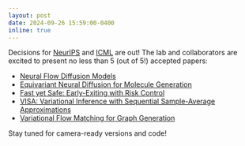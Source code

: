 ```yaml
---
layout: post
date: 2024-09-26 15:59:00-0400
inline: true
---
```


Decisions for [NeurIPS](https://neurips.cc/) and [ICML](https://icml.cc/) are out! The lab and collaborators are excited to present no less than 5 (out of 5!) accepted papers:

* [Neural Flow Diffusion Models](https://arxiv.org/abs/2404.12940)
* [Equivariant Neural Diffusion for Molecule Generation](https://openreview.net/forum?id=3iih8PGAH7)
* [Fast yet Safe: Early-Exiting with Risk Control](https://arxiv.org/abs/2405.20915)
* [VISA: Variational Inference with Sequential Sample-Average Approximations](https://arxiv.org/abs/2403.09429)
* [Variational Flow Matching for Graph Generation](https://arxiv.org/abs/2406.04843)

Stay tuned for camera-ready versions and code!